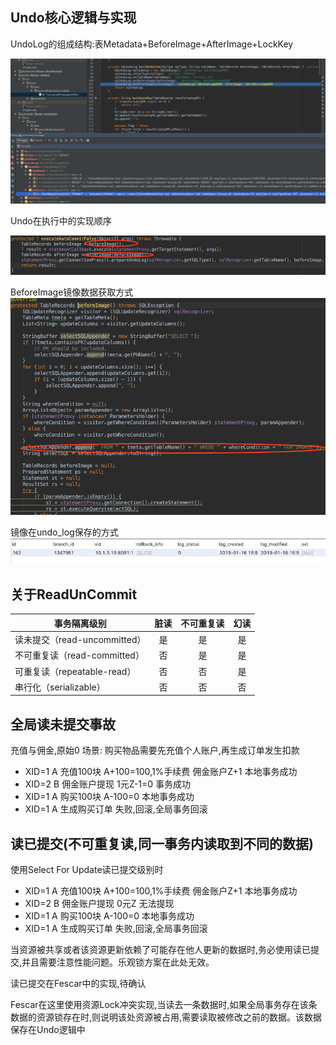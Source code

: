## Undo核心逻辑与实现

UndoLog的组成结构:表Metadata+BeforeImage+AfterImage+LockKey

![Undo入口](./images/fescar/undo-in.png)

Undo在执行中的实现顺序

![Undo镜像生成](./images/fescar/undo-image.png)

BeforeImage镜像数据获取方式
![Undo前置镜像](./images/fescar/undo-before.png)

镜像在undo_log保存的方式
![Undo存储格式](./images/fescar/undo-log.png)

## 关于ReadUnCommit

|事务隔离级别	| 脏读 |	不可重复读	| 幻读 |
|---|:---:|:---:|:---:|
|读未提交（read-uncommitted）|是	|是 |是|
|不可重复读（read-committed）	|否	|是	|是|
|可重复读（repeatable-read）	|否	|否	|是|
|串行化（serializable）	   |否	|否	|否|


## 全局读未提交事故

充值与佣金,原始0
场景: 购买物品需要先充值个人账户,再生成订单发生扣款

- XID=1 A 充值100块 A+100=100,1%手续费 佣金账户Z+1 本地事务成功
- XID=2 B 佣金账户提现 1元Z-1=0 事务成功
- XID=1 A 购买100块 A-100=0 本地事务成功
- XID=1 A 生成购买订单 失败,回滚,全局事务回滚

## 读已提交(不可重复读,同一事务内读取到不同的数据)

使用Select For Update读已提交级别时

- XID=1 A 充值100块 A+100=100,1%手续费 佣金账户Z+1 本地事务成功
- XID=2 B 佣金账户提现 0元Z 无法提现
- XID=1 A 购买100块 A-100=0 本地事务成功
- XID=1 A 生成购买订单 失败,回滚,全局事务回滚

当资源被共享或者该资源更新依赖了可能存在他人更新的数据时,务必使用读已提交,并且需要注意性能问题。乐观锁方案在此处无效。

读已提交在Fescar中的实现,待确认

Fescar在这里使用资源Lock冲突实现,当读去一条数据时,如果全局事务存在该条数据的资源锁存在时,则说明该处资源被占用,需要读取被修改之前的数据。该数据保存在Undo逻辑中

